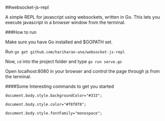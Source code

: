 ##websocket-js-repl

A simple REPL for javascript using websockets, written in Go.
This lets you execute javascript in a browser window from the terminal.

###How to run

Make sure you have Go installed and $GOPATH set.

Run `go get github.com/hariharan-uno/websocket-js-repl`

Now, `cd` into the project folder and type `go run serve.go`

Open localhost:8080 in your browser and control the page through js from the terminal.

####Some Interesting commands to get you started

`document.body.style.backgroundColor="#333";`

`document.body.style.color="#f8f8f8";`

`document.body.style.fontFamily="monospace";`
